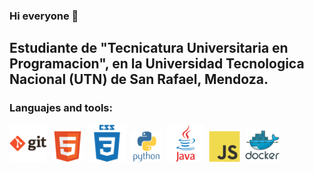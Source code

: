 ### Hi everyone 👋

## Estudiante de "Tecnicatura Universitaria en Programacion", en la Universidad Tecnologica Nacional (UTN) de San Rafael, Mendoza.

<div align="left">
    <h3> Languajes and tools: </h3>
    <div>
        <div>
        <img src="https://github.com/devicons/devicon/blob/master/icons/git/git-original-wordmark.svg" title "GIT" alt="GIT" width="60" heigth="60"/>&nbsp;
        <img src="https://github.com/devicons/devicon/blob/master/icons/html5/html5-original.svg" title "HTML5" alt="HTML" width="50" heigth="50"/>&nbsp;
        <img src="https://github.com/devicons/devicon/blob/master/icons/css3/css3-plain-wordmark.svg" title "CSS" alt="CSS" width="60" heigth="60"/>&nbsp;
        <img src="https://github.com/devicons/devicon/blob/master/icons/python/python-original-wordmark.svg" title "PYTHON" alt="PYTHON" width="50" heigth="50"/>&nbsp;
        <img src="https://github.com/devicons/devicon/blob/master/icons/java/java-original-wordmark.svg" title "JAVA" alt="JAVA" width="60" heigth="60"/>&nbsp;
        <img src="https://github.com/devicons/devicon/blob/master/icons/javascript/javascript-original.svg"  title "JAVASCRIPT" alt="JAVASCRIPT" width="50" heigth="50"/>&nbsp;
        <img src="https://github.com/devicons/devicon/blob/master/icons/docker/docker-original-wordmark.svg" title "DOCKER" alt="DOCKER" width="55" heigth="55"/>&nbsp;
       </div>
</div>
